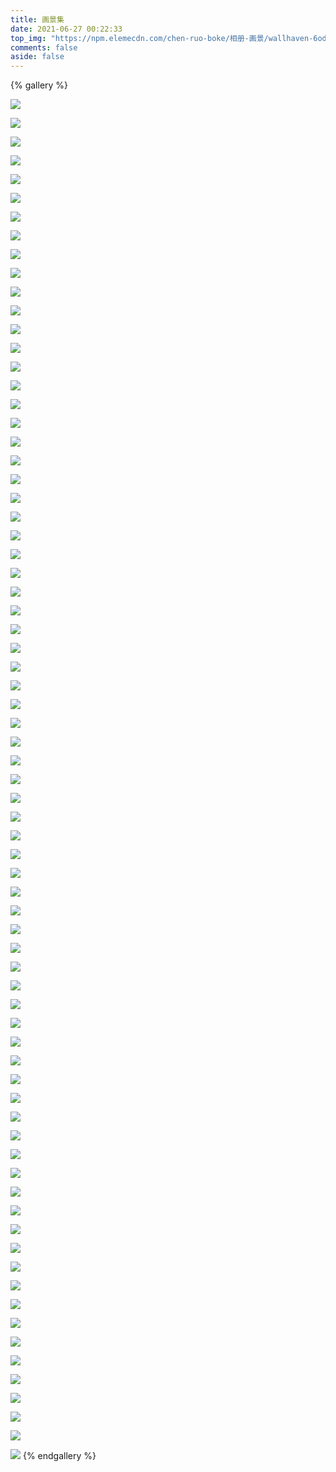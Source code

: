 ```yaml
---
title: 画景集
date: 2021-06-27 00:22:33
top_img: "https://npm.elemecdn.com/chen-ruo-boke/相册-画景/wallhaven-6odm66.webp"
comments: false
aside: false
---
```


{% gallery %}

![](https://npm.elemecdn.com/chen-ruo-boke/相册-画景/wallhaven-9m88xk.webp)

![](https://npm.elemecdn.com/chen-ruo-boke/相册-画景/wallhaven-433683.webp)

![](https://npm.elemecdn.com/chen-ruo-boke/相册-画景/wallhaven-1kx1jw.webp)

![](https://npm.elemecdn.com/chen-ruo-boke/相册-画景/wallhaven-rdoo3w.webp)

![](https://npm.elemecdn.com/chen-ruo-boke/相册-画景/wallhaven-k71pgd.webp)

![](https://npm.elemecdn.com/chen-ruo-boke/相册-画景/wallhaven-57kw88.webp)

![](https://npm.elemecdn.com/chen-ruo-boke/相册-画景/wallhaven-9m8dd1.webp)

![](https://npm.elemecdn.com/chen-ruo-boke/相册-画景/wallhaven-rdylew.webp)

![](https://npm.elemecdn.com/chen-ruo-boke/相册-画景/wallhaven-289e3y.webp)

![](https://npm.elemecdn.com/chen-ruo-boke/相册-画景/wallhaven-6o597x.webp)

![](https://npm.elemecdn.com/chen-ruo-boke/相册-画景/wallhaven-k71e21.webp)

![](https://npm.elemecdn.com/chen-ruo-boke/相册-画景/wallhaven-y8g9v7.webp)

![](https://npm.elemecdn.com/chen-ruo-boke/相册-画景/wallhaven-dpe89m.webp)

![](https://npm.elemecdn.com/chen-ruo-boke/相册-画景/wallhaven-o3llem.webp)

![](https://npm.elemecdn.com/chen-ruo-boke/相册-画景/wallhaven-dpekkl.webp)

![](https://npm.elemecdn.com/chen-ruo-boke/相册-画景/wallhaven-575168.webp)

![](https://npm.elemecdn.com/chen-ruo-boke/相册-画景/wallhaven-rdodp7.webp)

![](https://npm.elemecdn.com/chen-ruo-boke/相册-画景/wallhaven-g7q3ve.webp)

![](https://npm.elemecdn.com/chen-ruo-boke/相册-画景/wallhaven-4d7kdm.webp)

![](https://npm.elemecdn.com/chen-ruo-boke/相册-画景/wallhaven-lmvrd2.webp)

![](https://npm.elemecdn.com/chen-ruo-boke/相册-画景/wallhaven-x87qyz.webp)

![](https://npm.elemecdn.com/chen-ruo-boke/相册-画景/wallhaven-zmd83y.webp)

![](https://npm.elemecdn.com/chen-ruo-boke/相册-画景/wallhaven-dpeexm.webp)

![](https://npm.elemecdn.com/chen-ruo-boke/相册-画景/wallhaven-nmjkrk.webp)

![](https://npm.elemecdn.com/chen-ruo-boke/相册-画景/wallhaven-g8p6me.webp)

![](https://npm.elemecdn.com/chen-ruo-boke/相册-画景/wallhaven-ym88ex.webp)

![](https://npm.elemecdn.com/chen-ruo-boke/相册-画景/wallhaven-4ym3r7.webp)

![](https://npm.elemecdn.com/chen-ruo-boke/相册-画景/wallhaven-83o99j.webp)

![](https://npm.elemecdn.com/chen-ruo-boke/相册-画景/wallhaven-x8zglv.webp)

![](https://npm.elemecdn.com/chen-ruo-boke/相册-画景/wallhaven-4opkj7.webp)

![](https://npm.elemecdn.com/chen-ruo-boke/相册-画景/wallhaven-n6ggol.webp)

![](https://npm.elemecdn.com/chen-ruo-boke/相册-画景/wallhaven-72w3d9.webp)

![](https://npm.elemecdn.com/chen-ruo-boke/相册-画景/wallhaven-eyvpgk.webp)

![](https://npm.elemecdn.com/chen-ruo-boke/相册-画景/wallhaven-4odvo7.webp)

![](https://npm.elemecdn.com/chen-ruo-boke/相册-画景/wallhaven-q2jq2d.webp)

![](https://npm.elemecdn.com/chen-ruo-boke/相册-画景/wallhaven-nkq27n.webp)

![](https://npm.elemecdn.com/chen-ruo-boke/相册-画景/wallhaven-m9wd81.webp)

![](https://npm.elemecdn.com/chen-ruo-boke/相册-画景/wallhaven-v9o8o5.webp)

![](https://npm.elemecdn.com/chen-ruo-boke/相册-画景/wallhaven-2899gx.webp)

![](https://npm.elemecdn.com/chen-ruo-boke/相册-画景/wallhaven-z8qwev.webp)

![](https://npm.elemecdn.com/chen-ruo-boke/相册-画景/wallhaven-v9yyxl.webp)

![](https://npm.elemecdn.com/chen-ruo-boke/相册-画景/wallhaven-kw9wrm.webp)

![](https://npm.elemecdn.com/chen-ruo-boke/相册-画景/wallhaven-nmzlwm.webp)

![](https://npm.elemecdn.com/chen-ruo-boke/相册-画景/wallhaven-rdo9qj.webp)

![](https://npm.elemecdn.com/chen-ruo-boke/相册-画景/wallhaven-x8jlxd.webp)

![](https://npm.elemecdn.com/chen-ruo-boke/相册-画景/wallhaven-1kxvq1.webp)

![](https://npm.elemecdn.com/chen-ruo-boke/相册-画景/wallhaven-z8o7py.webp)

![](https://npm.elemecdn.com/chen-ruo-boke/相册-画景/wallhaven-8od32j.webp)

![](https://npm.elemecdn.com/chen-ruo-boke/相册-画景/wallhaven-8odvgo.webp)

![](https://npm.elemecdn.com/chen-ruo-boke/相册-画景/wallhaven-3zw16y.webp)

![](https://npm.elemecdn.com/chen-ruo-boke/相册-画景/wallhaven-e7eg8o.webp)

![](https://npm.elemecdn.com/chen-ruo-boke/相册-画景/wallhaven-pkjld3.webp)

![](https://npm.elemecdn.com/chen-ruo-boke/相册-画景/wallhaven-x8joel.webp)

![](https://npm.elemecdn.com/chen-ruo-boke/相册-画景/wallhaven-6odm66.webp)

![](https://npm.elemecdn.com/chen-ruo-boke/相册-画景/wallhaven-96jl7d.webp)

![](https://npm.elemecdn.com/chen-ruo-boke/相册-画景/wallhaven-pkj1o3.webp)

![](https://npm.elemecdn.com/chen-ruo-boke/相册-画景/wallhaven-l3yp1q.webp)

![](https://npm.elemecdn.com/chen-ruo-boke/相册-画景/wallhaven-dpk1qm.webp)

![](https://npm.elemecdn.com/chen-ruo-boke/相册-画景/wallhaven-rdymzw.webp)

![](https://npm.elemecdn.com/chen-ruo-boke/相册-画景/wallhaven-o31rk7.webp)

![](https://npm.elemecdn.com/chen-ruo-boke/相册-画景/wallhaven-mplr21.webp)

![](https://npm.elemecdn.com/chen-ruo-boke/相册-画景/wallhaven-g7qye7.webp)

![](https://npm.elemecdn.com/chen-ruo-boke/相册-画景/wallhaven-r2eg9w.webp)

![](https://npm.elemecdn.com/chen-ruo-boke/相册-画景/wallhaven-wqlop7.webp)

![](https://npm.elemecdn.com/chen-ruo-boke/相册-画景/wallhaven-k7kwm6.webp)

![](https://npm.elemecdn.com/chen-ruo-boke/相册-画景/wallhaven-wqllor.webp)

![](https://npm.elemecdn.com/chen-ruo-boke/相册-画景/wallhaven-z8og1v.webp)

![](https://npm.elemecdn.com/chen-ruo-boke/相册-画景/wallhaven-1kx37w.webp)

![](https://npm.elemecdn.com/chen-ruo-boke/相册-画景/wallhaven-p8g59j.webp)

![](https://npm.elemecdn.com/chen-ruo-boke/相册-画景/wallhaven-9m863w.webp)

![](https://npm.elemecdn.com/chen-ruo-boke/相册-画景/wallhaven-dpeg9j.webp)

![](https://npm.elemecdn.com/chen-ruo-boke/相册-画景/wallhaven-dpkq9g.webp)

![](https://npm.elemecdn.com/chen-ruo-boke/相册-画景/wallhaven-8xxerj.webp)
{% endgallery %}

